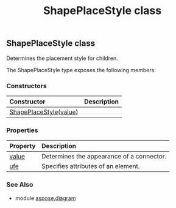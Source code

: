 ﻿---
title: ShapePlaceStyle class
second_title: Aspose.Diagram for Python via .NET API References
description: 
type: docs
weight: 2050
url: /python-net/aspose.diagram/shapeplacestyle/
is_root: false
---

## ShapePlaceStyle class

Determines the placement style for children.



The ShapePlaceStyle type exposes the following members:

### Constructors
| Constructor | Description |
| :- | :- |
| [ShapePlaceStyle(value)](/diagram/python-net/aspose.diagram/shapeplacestyle/__init__/#ShapePlaceStyleValue) |  |


### Properties
| Property | Description |
| :- | :- |
| [value](/diagram/python-net/aspose.diagram/shapeplacestyle/value) | Determines the appearance of a connector. |
| [ufe](/diagram/python-net/aspose.diagram/shapeplacestyle/ufe) | Specifies attributes of an element. |


### See Also

* module [aspose.diagram](../)
